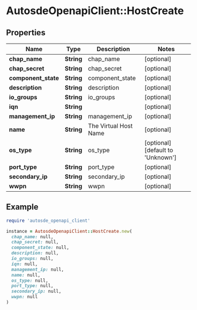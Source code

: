 # AutosdeOpenapiClient::HostCreate

## Properties

| Name | Type | Description | Notes |
| ---- | ---- | ----------- | ----- |
| **chap_name** | **String** | chap_name | [optional] |
| **chap_secret** | **String** | chap_secret | [optional] |
| **component_state** | **String** | component_state | [optional] |
| **description** | **String** | description | [optional] |
| **io_groups** | **String** | io_groups | [optional] |
| **iqn** | **String** |  | [optional] |
| **management_ip** | **String** | management_ip | [optional] |
| **name** | **String** | The Virtual Host Name | [optional] |
| **os_type** | **String** | os_type | [optional][default to &#39;Unknown&#39;] |
| **port_type** | **String** | port_type | [optional] |
| **secondary_ip** | **String** | secondary_ip | [optional] |
| **wwpn** | **String** | wwpn | [optional] |

## Example

```ruby
require 'autosde_openapi_client'

instance = AutosdeOpenapiClient::HostCreate.new(
  chap_name: null,
  chap_secret: null,
  component_state: null,
  description: null,
  io_groups: null,
  iqn: null,
  management_ip: null,
  name: null,
  os_type: null,
  port_type: null,
  secondary_ip: null,
  wwpn: null
)
```

